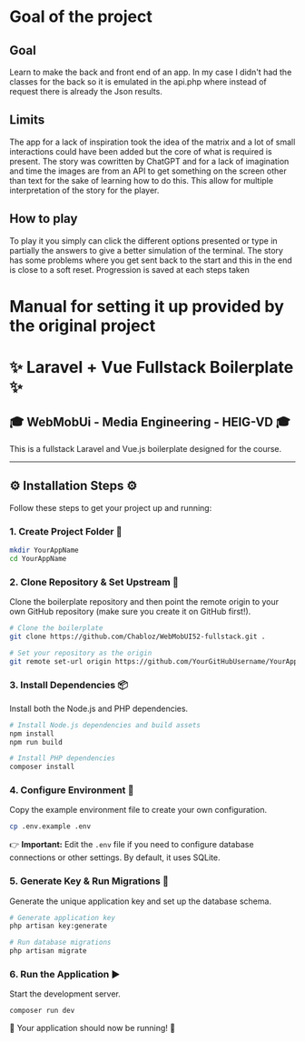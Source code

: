 # Goal of the project

## Goal
Learn to make the back and front end of an app.
In my case I didn't had the classes for the back so it is emulated in the api.php where instead of request there is already the Json results.

## Limits
The app for a lack of inspiration took the idea of the matrix and a lot of small interactions could have been added but the core of what is required is present.
The story was cowritten by ChatGPT and for a lack of imagination and time the images are from an API to get something on the screen other than text for the sake of learning how to do this. 
This allow for multiple interpretation of the story for the player. 

## How to play
To play it you simply can click the different options presented or type in partially the answers to give a better simulation of the terminal.
The story has some problems where you get sent back to the start and this in the end is close to a soft reset.
Progression is saved at each steps taken



# Manual for setting it up provided by the original project 
# ✨ Laravel + Vue Fullstack Boilerplate ✨

## 🎓 WebMobUi - Media Engineering - HEIG-VD 🎓

This is a fullstack Laravel and Vue.js boilerplate designed for the course.

---

## ⚙️ Installation Steps ⚙️

Follow these steps to get your project up and running:

### 1. Create Project Folder 📁

```bash
mkdir YourAppName
cd YourAppName
```

### 2. Clone Repository & Set Upstream 🔄

Clone the boilerplate repository and then point the remote origin to your own GitHub repository (make sure you create it on GitHub first!).

```bash
# Clone the boilerplate
git clone https://github.com/Chabloz/WebMobUI52-fullstack.git .

# Set your repository as the origin
git remote set-url origin https://github.com/YourGitHubUsername/YourAppName.git
```

### 3. Install Dependencies 📦

Install both the Node.js and PHP dependencies.

```bash
# Install Node.js dependencies and build assets
npm install
npm run build

# Install PHP dependencies
composer install
```

### 4. Configure Environment 📝

Copy the example environment file to create your own configuration.

```bash
cp .env.example .env
```

👉 **Important:** Edit the `.env` file if you need to configure database connections or other settings. By default, it uses SQLite.

### 5. Generate Key & Run Migrations 🔑

Generate the unique application key and set up the database schema.

```bash
# Generate application key
php artisan key:generate

# Run database migrations
php artisan migrate
```

### 6. Run the Application ▶️

Start the development server.

```bash
composer run dev
```

🎉 Your application should now be running! 🎉